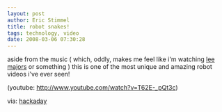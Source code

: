 ```yaml
---
layout: post
author: Eric Stimmel
title: robot snakes!
tags: technology, video
date: 2008-03-06 07:30:28
--- 
```



aside from the music ( which, oddly, makes me feel like i'm watching [lee majors][] or something ) this is one of the most unique and amazing robot videos i've ever seen!

(youtube: http://www.youtube.com/watch?v=T62E-_pQt3c)

via: [hackaday][]

  [lee majors]: http://en.wikipedia.org/wiki/The_Six_Million_Dollar_Man "aka Steve Austin, The Six Million Dollar Man"
  [hackaday]: http://www.hackaday.com/2008/03/05/bad-ass-modular-snake-robot/ "Hack a Day"

